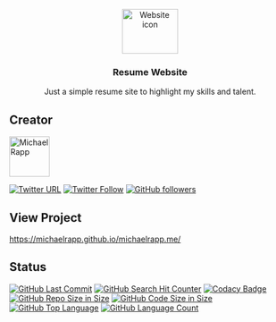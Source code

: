 <p align="center">
  <a href="https://michaelrapp.github.io/calculator/">
    <img src="https://gslpromotus.co.nz/wp-content/uploads/2017/08/website-icon.png" alt="Website icon" width=100 height=80>
  </a>

  <h3 align="center">Resume Website</h3>

  <p align="center">
    Just a simple resume site to highlight my skills and talent.
  </p>
</p>

## Creator
<a href="https://github.com/michaelrapp/">
   <img src="https://avatars2.githubusercontent.com/u/8885254?s=460&v=4" alt="Michael Rapp" width=72 height=72>
</a>

[![Twitter URL](https://img.shields.io/twitter/url/http/shields.io.svg?style=social)](https://twitter.com/intent/tweet?text=@mikejrapp)
[![Twitter Follow](https://img.shields.io/twitter/follow/mikejrapp.svg?label=Follow&style=social)](https://twitter.com/intent/follow?screen_name=mikejrapp)
[![GitHub followers](https://img.shields.io/github/followers/mikejrapp.svg?label=Follow&style=social)](https://github.com/mikejrapp/)

## View Project
<https://michaelrapp.github.io/michaelrapp.me/>

## Status
[![GitHub Last Commit](https://img.shields.io/github/last-commit/mikejrapp/michaelrapp.me.svg)](https://github.com/mikejrapp/michaelrapp.me/commits/master)
[![GitHub Search Hit Counter](https://img.shields.io/github/search/mikejrapp/michaelrapp.me/goto.svg)](https://github.com/mikejrapp/michaelrapp.me/)
[![Codacy Badge](https://api.codacy.com/project/badge/Grade/2fed84590ba54978add641b3662cc819)](https://www.codacy.com/app/mikejrapp/michaelrapp.me?utm_source=github.com&amp;utm_medium=referral&amp;utm_content=mikejrapp/michaelrapp.me&amp;utm_campaign=Badge_Grade)
[![GitHub Repo Size in Size](https://img.shields.io/github/repo-size/mikejrapp/michaelrapp.me.svg)](https://github.com/mikejrapp/michaelrapp.me/)
[![GitHub Code Size in Size](https://img.shields.io/github/languages/code-size/mikejrapp/michaelrapp.me.svg)](https://github.com/mikejrapp/michaelrapp.me/)
[![GitHub Top Language](https://img.shields.io/github/languages/top/mikejrapp/michaelrapp.me.svg)](https://github.com/mikejrapp/michaelrapp.me/)
[![GitHub Language Count](https://img.shields.io/github/languages/count/mikejrapp/michaelrapp.me.svg)](https://github.com/mikejrapp/michaelrapp.me/)
